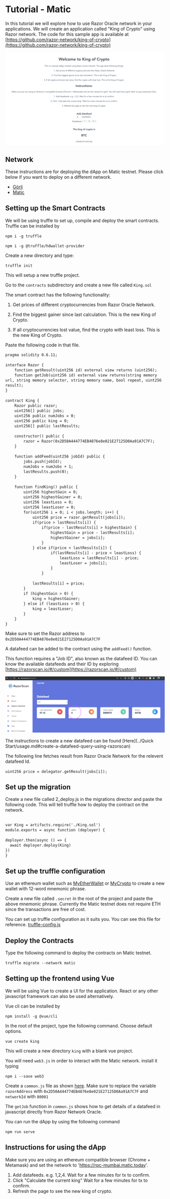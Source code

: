 # Tutorial - Matic
In this tutorial we will explore how to use Razor Oracle network in your applications.
We will create an application called "King of Crypto" using Razor network. The code for this sample app is
available at [https://github.com/razor-network/king-of-crypto](https://github.com/razor-network/king-of-crypto)

![dApp](../img/dapp.png)

## Network
These instructions are for deploying the dApp on Matic testnet. Please click below if you want to deploy on a different network.

* [Görli](../Görli/)
* [Matic](../Matic/)
## Setting up the Smart Contracts
We will be using truffle to set up, compile and deploy the smart contracts.
Truffle can be installed by

`npm i -g truffle`

`npm i -g @truffle/hdwallet-provider`

Create a new directory and type:

`truffle init`

This will setup a new truffle project.

Go to the `contracts` subdirectory and create a new file called `King.sol`

The smart contract has the following functionality:

   1. Get prices of different cryptocurrencies from Razor Oracle Network.

   2. Find the biggest gainer since last calculation. This is the new King of Crypto.

   3. If all cryptocurrencies lost value, find the crypto with least loss. This is the new King of Crypto.

Paste the following code in that file.

```
pragma solidity 0.6.11;

interface Razor {
    function getResult(uint256 id) external view returns (uint256);
    function getJob(uint256 id) external view returns(string memory url, string memory selector, string memory name, bool repeat, uint256 result);
}

contract King {
    Razor public razor;
    uint256[] public jobs;
    uint256 public numJobs = 0;
    uint256 public king = 0;
    uint256[] public lastResults;

    constructor() public {
        razor = Razor(0x2D50A444774EB4876e8e021E27125D0Aa91A7C7F);
    }

    function addFeed(uint256 jobId) public {
        jobs.push(jobId);
        numJobs = numJobs + 1;
        lastResults.push(0);
    }

    function findKing() public {
        uint256 highestGain = 0;
        uint256 highestGainer = 0;
        uint256 leastLoss = 0;
        uint256 leastLoser = 0;
        for(uint256 i = 0; i < jobs.length; i++) {
            uint256 price = razor.getResult(jobs[i]);
            if(price > lastResults[i]) {
                if(price - lastResults[i] > highestGain) {
                    highestGain = price - lastResults[i];
                    highestGainer = jobs[i];
                }
            } else if(price < lastResults[i]) {
                    if(lastResults[i] - price < leastLoss) {
                        leastLoss = lastResults[i] - price;
                        leastLoser = jobs[i];
                    }
                }

            lastResults[i] = price;
        }
        if (highestGain > 0) {
            king = highestGainer;
        } else if (leastLoss > 0) {
            king = leastLoser;
        }
    }
}
```

Make sure to set the Razor address to `0x2D50A444774EB4876e8e021E27125D0Aa91A7C7F`

A datafeed can be added to the contract using the `addFeed()` function.

This function requires a "Job ID", also known as the datafeed ID. You can know the available datafeeds and their ID by exploring [https://razorscan.io/#/custom](https://razorscan.io/#/custom)

![Datafeed ID](../img/datafeedID.png)

The instructions to create a new datafeed can be found [Here](../Quick Start/usage.md#create-a-datafeed-query-using-razorscan)

The following line fetches result from Razor Oracle Network for the relevent datafeed Id.

```uint256 price = delegator.getResult(jobs[i]);```

## Set up the migration

Create a new file called 2_deploy.js in the migrations director and paste the following code. This will tell truffle how to deploy the contract on the network.

```

var King = artifacts.require('./King.sol')
module.exports = async function (deployer) {

deployer.then(async () => {
  await deployer.deploy(King)
})
}

```

## Set up the truffle configuration

Use an ethereum wallet such as [MyEtherWallet](https://www.myetherwallet.com/create-wallet) or [MyCrypto](https://download.mycrypto.com/) to create a new wallet with 12-word mnemonic phrase.

Create a new file called `.secret` in the root of the project and paste the above mnemonic phrase. Currently the Matic testnet does not require ETH since the transactions are free of cost.

You can set up truffle configuration as it suits you. You can see this file for reference. [truffle-config.js](https://github.com/razor-network/king-of-crypto/blob/master/truffle-config.js)

## Deploy the Contracts
Type the following command to deploy the contracts on Matic testnet.

`truffle migrate --network matic`

## Setting up the frontend using Vue

We will be using Vue to create a UI for the application. React or any other javascript framework can also be used alternatively.

Vue cli can be installed by

`npm install -g @vue/cli`

In the root of the project, type the following command. Choose default options.

`vue create king`

This will create a new directory `king` with a blank vue project.

You will need `web3.js` in order to interact with the Matic network. install it typing

`npm i --save web3`

Create a `common.js` file as shown [here](https://github.com/razor-network/king-of-crypto/blob/master/king/src/utils/common.js). Make sure to replace the variable `razorAddress` with `0x2D50A444774EB4876e8e021E27125D0Aa91A7C7F` and `networkId` with `80001`

The `getJob` function in `common.js` shows how to get details of a datafeed in javascript directly from Razor Network Oracle.

You can run the dApp by using the following command

``` npm run serve ```

## Instructions for using the dApp
Make sure you are using an ethereum compatible browser (Chrome + Metamask) and set the network to 'https://rpc-mumbai.matic.today'.

1. Add datafeeds. e.g. 1,2,4. Wait for a few minutes for tx to confirm.
2. Click "Calculate the current king" Wait for a few minutes for tx to confirm.
3. Refresh the page to see the new king of crypto.
